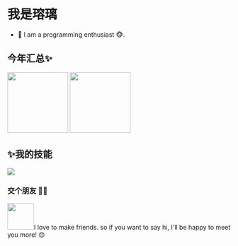 # 我是瑢璃

- 🌹 I am a programming enthusiast 🐵.

## 今年汇总✨
<img align="" height="137px" src="https://github-readme-stats.vercel.app/api?username=zhiblcx&hide_title=true&hide_border=true&show_icons=true&include_all_commits=true&line_height=21&bg_color=0,EC6C6C,FFD479,FFFC79,73FA79&theme=graywhite&locale=cn" /> <img align="" height="137px" src="https://github-readme-stats.vercel.app/api/top-langs/?username=zhiblcx&hide_title=true&hide_border=true&layout=compact&bg_color=0,73FA79,73FDFF,D783FF&theme=graywhite&locale=cn" />

## ✨我的技能

<p align="left">
  <img src="https://skillicons.dev/icons?i=js,ts,html,css,react,vue,nuxtjs,pinia,vite,sass,tailwind,nodejs,express,nestjs,postgres,prisma,git,nginx,vscode&theme=light&perline=10" />
</p>

### 交个朋友 👬🏻

<img style="width:60px;text-align:left;display:inline" src="https://media.giphy.com/media/LnQjpWaON8nhr21vNW/giphy.gif"></img>I love to make friends. so if you want to say hi, I'll be happy to meet you more! 😊


